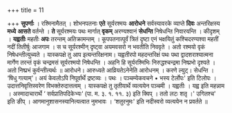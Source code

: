 +++
title = 11

+++
**सुपर्णाः** । रश्मिनामैतत् । शोभनपतनाः **एते** सूर्यरश्मयः **आरोधने** सर्वस्यावरके व्याप्ते **दिवः** अन्तरिक्षस्य **मध्ये** **आसते** वर्तन्ते । **ते** सूर्यरश्मयः पथः मार्गात् **वृकम्** अरण्यश्वानं **सेधन्ति** निषेधन्ति निवारयन्ति । कीदृशम् । **यह्वतीः** महतीः **अपः** तरन्तम् अतिक्रामन्तम् । कूपपतनात्पूर्वं त्रितं दृष्टा एनं भक्षयितुं कश्चिदरण्यश्वा महतीं नदीं तितीर्षुः आजगाम । स च सूर्यरश्मीन् दृष्ट्वा अयमवसरो न भवतीति निववृते । अतो रश्मयो वृकं निषेधन्तीत्युच्यते । यास्कपक्षे तु आप इत्यन्तरिक्षनाम। यह्वतीरपो महदन्तरिक्षं पथः पथा द्वादशराश्यात्मना मार्गेण तरन्तं वृकं चन्द्रमसं सूर्यरश्मयो निषेधन्ति । अहनि हि सूर्यरश्मिभिः निरुद्धश्चन्द्रमा निष्प्रभो दृश्यते । अतो निष्प्रभं कुर्वन्तीत्यर्थः ॥ आरोधने। आरुध्यते आव्रियतेऽनेनेति आरोधनम् । करणे ल्युट्। सेधन्ति । ‘षिधु गत्याम्'। अयं केवलोऽपि निपूर्वार्थे द्रष्टव्यः । पथः । पञ्चम्येकवचने • भस्य टेर्लोपः' इति टिलोपः । उदात्तनिवृत्तिस्वरेण विभक्तेरुदात्तत्वम् । यास्कपक्षे तु तृतीयार्थे व्यत्ययेन पञ्चमी । यह्वतीः । यह्व इति महन्नाम । अस्मादाचारार्थे ‘ सर्वप्रातिपदिकेभ्यः‘ (पा. म. ३. १. ११. ३) इति क्विप्   । ततो लटः शतृ ।' उगितश्च' इति ङीप् । आगमानुशासनस्यानित्यत्वात नुमभावः । ‘शतुरनुमः' इति नदीस्वरो व्यत्ययेन न प्रवर्तते ॥